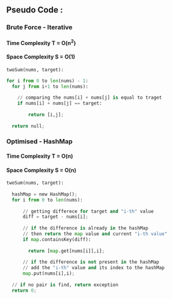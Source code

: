 ## Pseudo Code : 
### Brute Force - Iterative
#### Time Complexity T = O(n<sup>2</sup>)
#### Space Complexity S = O(1)

```python
twoSum(nums, target):

for i from 0 to len(nums) - 1:
  for j from i+1 to len(nums):
    
    // comparing the nums[i] + nums[j] is equal to traget
    if nums[i] + nums[j] == target:
        
        return [i,j];
  
  return null;
```
  
### Optimised - HashMap
#### Time Complexity T = O(n)
#### Space Complexity S = O(n)

```python
twoSum(nums, target):
  
  hashMap = new HashMap();
  for i from 0 to len(nums):
      
      // getting differece for target and "i-th" value
      diff = target - nums[i];
      
      // if the difference is already in the hashMap 
      // then return the map value and current "i-th value" 
      if map.containsKey(diff):
        
        return [map.get[nums[i]],i];
      
      // if the difference is not present in the hashMap
      // add the "i-th" value and its index to the hashMap
      map.put(nums[i],i);
      
  // if no pair is find, return exception
  return 0;
  
```

  
  
